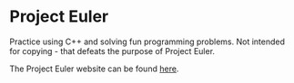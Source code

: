 # Project Euler
Practice using C++ and solving fun programming problems. Not intended for copying - that defeats the purpose of Project Euler.

The Project Euler website can be found [here](projecteuler.net).
